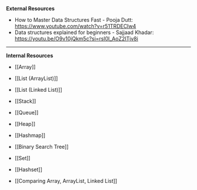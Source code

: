 **External Resources**
- How to Master Data Structures Fast - Pooja Dutt: https://www.youtube.com/watch?v=r51TRDECIw4
- Data structures explained for beginners - Sajjaad Khadar: https://youtu.be/O9v10jQkm5c?si=rsI0l_AoZ2ITjv8i
---

**Internal Resources**
- [[Array]]
- [[List (ArrayList)]]
- [[List (Linked List)]]
- [[Stack]]
- [[Queue]]
- [[Heap]]
- [[Hashmap]]
- [[Binary Search Tree]]
- [[Set]]
- [[Hashset]]

- [[Comparing Array, ArrayList, Linked List]]